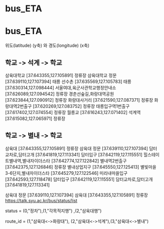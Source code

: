 # bus_ETA

# bus_ETA

위도(latitude) (y축) 와 경도(longitude) (x축)
## 학교 -> 석계 -> 학교
삼육대학교 [37.643355,127.105891] 정류장
삼육대학교 정문 [37.639110,127.107394]
태릉 선수촌 [37.635569,127.105783]
태릉 [37.630314,127.098444]
서울여대,육군사관학교행정안내소 [37.626089,127.094542] 정류장
경춘선숲길,화랑대역공원 [37.623844,127.090912] 정류장
화랑대사거리 [37.621590,127.087371] 정류장
화랑대역2번출구 [37.620269,127.083752] 정류장
태릉입구역1번출구 [37.617402,127.074554] 정류장
월릉교 [37.616243,127.071402]
석계역 [37.615082,127.065971] 정류장

## 학교 -> 별내 -> 학교

삼육대 [37.643355,127.105891] 정류장
삼육대 정문 [37.639110,127.107394]
담터교차로,담터고개 [37.641819,127.113341]
담터입구 [37.642119,127.115551]
힐스테이트별내역,별내자이더스타 [37.642774,127.122842]
별내역2번출구 [37.642375,127.126846] 정류장
별내상업지구 [37.645550,127.125413]
별빛마을3-6단지,별내자이더스타 [37.645279,127.122546]
미리내마을입구 [37.642593,127.118478]
담터입구 [37.642119,127.115551]
담터교차로,담터고개 [37.641819,127.113341]

삼육대 정문 [37.639110,127.107394]
삼육대 [37.643355,127.105891] 정류장
https://talk.syu.ac.kr/bus/status/list

status = (0,"정차"),(1,"각목적지행") ,(2,"삼육대행") 

route_id = (1,"삼육대<->화랑대"), (2,"삼육대<->석계"),(3,"삼육대<->별내")